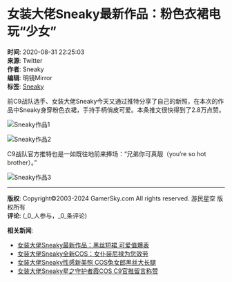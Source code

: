 # 女装大佬Sneaky最新作品：粉色衣裙电玩“少女”

**时间**: 2020-08-31 22:25:03  
**来源**: Twitter  
**作者**: Sneaky  
**编辑**: 明镜Mirror  
**标签**: [Sneaky](https://ol.gamersky.com/netgame/71989/)

前C9战队选手、女装大佬Sneaky今天又通过推特分享了自己的新照，在本次的作品中Sneaky身穿粉色衣裙，手持手柄俏皮可爱。本条推文很快得到了2.8万点赞。

![Sneaky作品1](https://img1.gamersky.com/upimg/pic/2020/08/31/small_202008311855278345.jpg)

![Sneaky作品2](https://img1.gamersky.com/upimg/pic/2020/08/31/small_202008311855294173.jpg)

C9战队官方推特也是一如既往地前来捧场：“兄弟你可真靓（you‘re so hot brother）。”

![Sneaky作品3](https://img1.gamersky.com/upimg/pic/2020/08/31/small_202008311857056113.png)

---

**版权**: Copyright©2003-2024 GamerSky.com All rights reserved. 游民星空 版权所有  
**评论**: (_0_人参与，_0_条评论)

**相关新闻**:
- [女装大佬Sneaky最新作品：黑丝短裙 可爱值爆表](https://ol.gamersky.com/news/202007/1301073.shtml)
- [女装大佬Sneaky全新COS：女仆装尼禄为您效劳](https://ol.gamersky.com/news/202006/1292960.shtml)
- [女装大佬Sneaky性感新美照 COS兔女郎黑丝大长腿](https://ol.gamersky.com/news/202003/1275381.shtml)
- [女装大佬Sneaky星之守护者霞COS C9官推留言称赞](https://ol.gamersky.com/news/202001/1259754.shtml)
